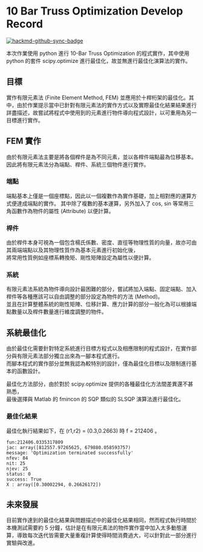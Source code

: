 # 10 Bar Truss Optimization Develop Record

[![hackmd-github-sync-badge](https://hackmd.io/bmix-_hfTZe0s2yxhxKl_A/badge)](https://hackmd.io/bmix-_hfTZe0s2yxhxKl_A)


本次作業使用 python 進行 10-Bar Truss Optimization 的程式實作，其中使用 python 的套件 scipy.optimize 進行最佳化，故並無進行最佳化演算法的實作。

## 目標

實作有限元素法 (Finite Element Method, FEM) 並應用於十桿桁架的最佳化。其中，由於作業提示當中已針對有限元素法的實作方式以及實際最佳化結果結果進行詳盡描述，故嘗試將程式中使用到的元素進行物件導向程式設計，以可重用為另一目標進行實作。

## FEM 實作

由於有限元素法主要是將各個桿件是為不同元素，並以各桿件端點最為位移基本。因此將有限元素法分為端點、桿件、系統三個物件進行實作。

### 端點

端點基本上僅是一個座標點，因此以一個複數作為實作基礎，加上相對應的運算方式便達成端點的實作。
其中除了複數的基本運算，另外加入了 cos, sin 等常用三角函數作為物件的屬性 (Attribute) 以便計算。

### 桿件

由於桿件本身可視為一個包含楊氏係數、密度、直徑等物理性質的向量，故亦可由其兩端端點以及其物理性質作為基本元素進行初始化後，\
將常用性質例如座標系轉換矩、剛性矩陣設定為屬性以便計算。

### 系統

有限元素法系統為物件導向設計最困難的部分，嘗試將加入端點、固定端點、加入桿件等各種應該可以自由調整的部分設定為物件的方法 (Method)。\
並且在計算整體系統的剛性矩陣、位移計算、應力計算的部分一般化為可以根據端點數量以及桿件數量進行維度調整的物件。

## 系統最佳化

由於最佳化需要針對特定系統進行目標方程式以及相應限制的程式設計，在實作部分與有限元素法部分獨立出來為一腳本程式進行。\
而腳本程式的實作部分並無我認為較特別的設計，僅為最佳化目標以及限制進行基本的函數設計。

最佳化方法部分，由於對於 scipy.optimize 提供的各種最佳化方法間差異還不甚熟悉，\
最後選擇與 Matlab 的 fmincon 的 SQP 類似的 SLSQP 演算法進行最佳化。

### 最佳化結果

最佳化執行結果如下，在 (r1,r2) = (0.3,0.2663) 時 f = 212406 。

```
fun:212406.0335317809
jac: array([812557.97265625, 679880.058593757)
message: 'Optimization terminated successfully'
nfev: 84
nit: 25
njev: 25
status: 0
success: True
X : array([0.30002294, 0.26626172])
```

## 未來發展

目前實作達到的最佳化結果與問題描述中的最佳化結果相同，然而程式執行時間於本機測試需要約 5 分鐘，估計是在有限元素法的物件實作當中加入太多動態運算，導致每次迭代皆需要大量重複計算使得時間消費過大，可以針對此一部分進行實驗與改進。
